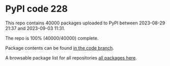 # PyPI code 228

This repo contains 40000 packages uploaded to PyPI between 
2023-08-29 21:37 and 2023-09-03 11:31.

The repo is 100% (40000/40000) complete.

Package contents can be found [in the code branch](https://github.com/pypi-data/pypi-mirror-228/tree/code/packages).

A browsable package list for all repositories [all packages here](https://pypi-data.github.io/website/repositories/pypi-mirror-228).


